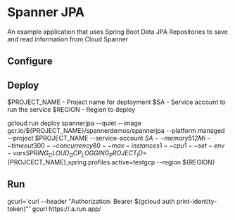 # Spanner JPA

An example application that uses Spring Boot Data JPA Repositories to save and read information from Cloud Spanner

## Configure

## Deploy
$PROJECT_NAME - Project name for deployment
$SA - Service account to run the service
$REGION - Region to deploy

gcloud run deploy spannerjpa --quiet --image gcr.io/${PROJECT_NAME}/spannerdemos/spannerjpa --platform managed --project $PROJECT_NAME --service-account $SA --memory 512Mi --timeout 300 --concurrency 80 --max-instances 1 --cpu 1 --set-env-vars SPRING_CLOUD_GCP_LOGGING_PROJECT_ID=${PROJCECT_NAME},spring.profiles.active=testgcp --region ${REGION}

## Run
gcurl='curl --header "Authorization: Bearer $(gcloud auth print-identity-token)"'
gcurl https://<service url>.a.run.app/
